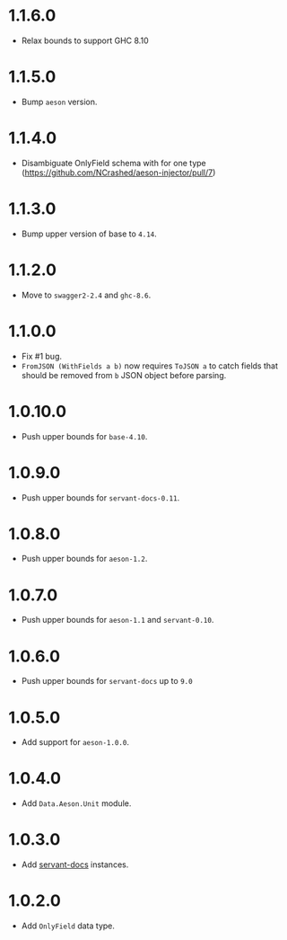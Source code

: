 1.1.6.0
=======

- Relax bounds to support GHC 8.10

1.1.5.0
=======

- Bump `aeson` version.

1.1.4.0
=======

- Disambiguate OnlyField schema with for one type (https://github.com/NCrashed/aeson-injector/pull/7)

1.1.3.0
=======

- Bump upper version of base to `4.14`.

1.1.2.0
=======

- Move to `swagger2-2.4` and `ghc-8.6`.

1.1.0.0
=======

- Fix #1 bug.
- `FromJSON (WithFields a b)` now requires `ToJSON a` to catch fields that should be removed from `b` JSON object before parsing.

1.0.10.0
========

- Push upper bounds for `base-4.10`.

1.0.9.0
=======

- Push upper bounds for `servant-docs-0.11`.

1.0.8.0
=======

- Push upper bounds for `aeson-1.2`.

1.0.7.0
=======

- Push upper bounds for `aeson-1.1` and `servant-0.10`.

1.0.6.0
=======

- Push upper bounds for `servant-docs` up to `9.0`

1.0.5.0
=======

- Add support for `aeson-1.0.0`.

1.0.4.0
=======

- Add `Data.Aeson.Unit` module.

1.0.3.0
=======

- Add [servant-docs](https://hackage.haskell.org/package/servant-docs) instances.

1.0.2.0
=======

- Add `OnlyField` data type.
